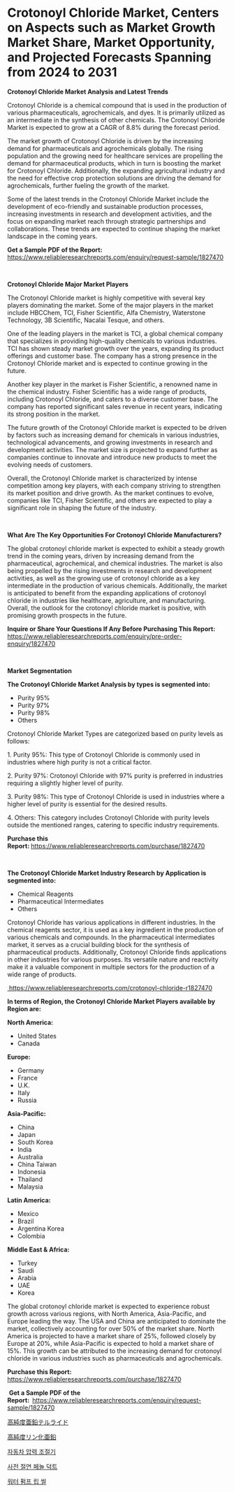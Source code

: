 <p><h1>Crotonoyl Chloride Market, Centers on Aspects such as Market Growth Market Share, Market Opportunity, and Projected Forecasts Spanning from 2024 to 2031</h1></p><p><strong>Crotonoyl Chloride Market Analysis and Latest Trends</strong></p>
<p><p>Crotonoyl Chloride is a chemical compound that is used in the production of various pharmaceuticals, agrochemicals, and dyes. It is primarily utilized as an intermediate in the synthesis of other chemicals. The Crotonoyl Chloride Market is expected to grow at a CAGR of 8.8% during the forecast period.</p><p>The market growth of Crotonoyl Chloride is driven by the increasing demand for pharmaceuticals and agrochemicals globally. The rising population and the growing need for healthcare services are propelling the demand for pharmaceutical products, which in turn is boosting the market for Crotonoyl Chloride. Additionally, the expanding agricultural industry and the need for effective crop protection solutions are driving the demand for agrochemicals, further fueling the growth of the market.</p><p>Some of the latest trends in the Crotonoyl Chloride Market include the development of eco-friendly and sustainable production processes, increasing investments in research and development activities, and the focus on expanding market reach through strategic partnerships and collaborations. These trends are expected to continue shaping the market landscape in the coming years.</p></p>
<p><strong>Get a Sample PDF of the Report:&nbsp;</strong> <a href="https://www.reliableresearchreports.com/enquiry/request-sample/1827470">https://www.reliableresearchreports.com/enquiry/request-sample/1827470</a></p>
<p>&nbsp;</p>
<p><strong>Crotonoyl Chloride Major Market Players</strong></p>
<p><p>The Crotonoyl Chloride market is highly competitive with several key players dominating the market. Some of the major players in the market include HBCChem, TCI, Fisher Scientific, Alfa Chemistry, Waterstone Technology, 3B Scientific, Nacalai Tesque, and others.</p><p>One of the leading players in the market is TCI, a global chemical company that specializes in providing high-quality chemicals to various industries. TCI has shown steady market growth over the years, expanding its product offerings and customer base. The company has a strong presence in the Crotonoyl Chloride market and is expected to continue growing in the future.</p><p>Another key player in the market is Fisher Scientific, a renowned name in the chemical industry. Fisher Scientific has a wide range of products, including Crotonoyl Chloride, and caters to a diverse customer base. The company has reported significant sales revenue in recent years, indicating its strong position in the market.</p><p>The future growth of the Crotonoyl Chloride market is expected to be driven by factors such as increasing demand for chemicals in various industries, technological advancements, and growing investments in research and development activities. The market size is projected to expand further as companies continue to innovate and introduce new products to meet the evolving needs of customers.</p><p>Overall, the Crotonoyl Chloride market is characterized by intense competition among key players, with each company striving to strengthen its market position and drive growth. As the market continues to evolve, companies like TCI, Fisher Scientific, and others are expected to play a significant role in shaping the future of the industry.</p></p>
<p>&nbsp;</p>
<p><strong>What Are The Key Opportunities For Crotonoyl Chloride Manufacturers?</strong></p>
<p><p>The global crotonoyl chloride market is expected to exhibit a steady growth trend in the coming years, driven by increasing demand from the pharmaceutical, agrochemical, and chemical industries. The market is also being propelled by the rising investments in research and development activities, as well as the growing use of crotonoyl chloride as a key intermediate in the production of various chemicals. Additionally, the market is anticipated to benefit from the expanding applications of crotonoyl chloride in industries like healthcare, agriculture, and manufacturing. Overall, the outlook for the crotonoyl chloride market is positive, with promising growth prospects in the future.</p></p>
<p><strong>Inquire or Share Your Questions If Any Before Purchasing This Report:</strong> <a href="https://www.reliableresearchreports.com/enquiry/pre-order-enquiry/1827470">https://www.reliableresearchreports.com/enquiry/pre-order-enquiry/1827470</a></p>
<p>&nbsp;</p>
<p><strong>Market Segmentation</strong></p>
<p><strong>The Crotonoyl Chloride Market Analysis by types is segmented into:</strong></p>
<p><ul><li>Purity 95%</li><li>Purity 97%</li><li>Purity 98%</li><li>Others</li></ul></p>
<p><p>Crotonoyl Chloride Market Types are categorized based on purity levels as follows:</p><p>1. Purity 95%: This type of Crotonoyl Chloride is commonly used in industries where high purity is not a critical factor.</p><p>2. Purity 97%: Crotonoyl Chloride with 97% purity is preferred in industries requiring a slightly higher level of purity.</p><p>3. Purity 98%: This type of Crotonoyl Chloride is used in industries where a higher level of purity is essential for the desired results.</p><p>4. Others: This category includes Crotonoyl Chloride with purity levels outside the mentioned ranges, catering to specific industry requirements.</p></p>
<p><strong>Purchase this Report:&nbsp;</strong><a href="https://www.reliableresearchreports.com/purchase/1827470">https://www.reliableresearchreports.com/purchase/1827470</a></p>
<p>&nbsp;</p>
<p><strong>The Crotonoyl Chloride Market Industry Research by Application is segmented into:</strong></p>
<p><ul><li>Chemical Reagents</li><li>Pharmaceutical Intermediates</li><li>Others</li></ul></p>
<p><p>Crotonoyl Chloride has various applications in different industries. In the chemical reagents sector, it is used as a key ingredient in the production of various chemicals and compounds. In the pharmaceutical intermediates market, it serves as a crucial building block for the synthesis of pharmaceutical products. Additionally, Crotonoyl Chloride finds applications in other industries for various purposes. Its versatile nature and reactivity make it a valuable component in multiple sectors for the production of a wide range of products.</p></p>
<p><a href="https://www.reliableresearchreports.com/crotonoyl-chloride-r1827470">&nbsp;https://www.reliableresearchreports.com/crotonoyl-chloride-r1827470</a></p>
<p><strong>In terms of Region, the Crotonoyl Chloride Market Players available by Region are:</strong></p>
<p>
    <p> <strong> North America: </strong>
        <ul>
            <li>United States</li>
            <li>Canada</li>
        </ul>
        </p> 
    <p> <strong> Europe: </strong>
        <ul>
            <li>Germany</li>
            <li>France</li>
            <li>U.K.</li>
            <li>Italy</li>
            <li>Russia</li>
        </ul>
        </p> 
    <p> <strong> Asia-Pacific: </strong>
        <ul>
            <li>China</li>
            <li>Japan</li>
            <li>South Korea</li>
            <li>India</li>
            <li>Australia</li>
            <li>China Taiwan</li>
            <li>Indonesia</li>
            <li>Thailand</li>
            <li>Malaysia</li>
        </ul>
        </p> 
    <p> <strong> Latin America: </strong>
        <ul>
            <li>Mexico</li>
            <li>Brazil</li>
            <li>Argentina Korea</li>
            <li>Colombia</li>
        </ul>
        </p> 
    <p> <strong> Middle East & Africa: </strong>
        <ul>
            <li>Turkey</li>
            <li>Saudi</li>
            <li>Arabia</li>
            <li>UAE</li>
            <li>Korea</li>
        </ul>
    </p>
    </p>
<p><p>The global crotonoyl chloride market is expected to experience robust growth across various regions, with North America, Asia-Pacific, and Europe leading the way. The USA and China are anticipated to dominate the market, collectively accounting for over 50% of the market share. North America is projected to have a market share of 25%, followed closely by Europe at 20%, while Asia-Pacific is expected to hold a market share of 15%. This growth can be attributed to the increasing demand for crotonoyl chloride in various industries such as pharmaceuticals and agrochemicals.</p></p>
<p><strong>Purchase this Report: </strong><a href="https://www.reliableresearchreports.com/purchase/1827470">https://www.reliableresearchreports.com/purchase/1827470</a></p>
<p>&nbsp;<strong>Get a Sample PDF of the Report:&nbsp;&nbsp;</strong><a href="https://www.reliableresearchreports.com/enquiry/request-sample/1827470">https://www.reliableresearchreports.com/enquiry/request-sample/1827470</a></p>
<p><strong></strong></p>
<p><p><a href="https://medium.com/@graysonwolfe1913/%E9%AB%98%E7%B4%94%E5%BA%A6%E3%81%AE%E4%BA%9C%E9%89%9B%E3%83%86%E3%83%AB%E3%83%AA%E3%83%89%E5%B8%82%E5%A0%B4%E3%82%B7%E3%82%A7%E3%82%A2%E3%81%8A%E3%82%88%E3%81%B3%E5%B8%82%E5%A0%B4%E5%88%86%E6%9E%90-%E6%88%90%E9%95%B7%E3%83%88%E3%83%AC%E3%83%B3%E3%83%89%E3%81%8A%E3%82%88%E3%81%B3%E4%BA%88%E6%B8%AC-2024%E5%B9%B4%E3%81%8B%E3%82%892031%E5%B9%B4%E3%81%BE%E3%81%A7%E3%81%AE%E6%9C%9F%E9%96%93-a566841957bb">高純度亜鉛テルライド</a></p><p><a href="https://medium.com/@graysonwolfe1913/%E9%AB%98%E7%B4%94%E5%BA%A6%E3%81%AE%E4%BA%9C%E3%83%AA%E3%83%B3%E5%8C%96%E4%BA%9C%E9%89%9B%E5%B8%82%E5%A0%B4%E5%B1%95%E6%9C%9B-%E5%AE%8C%E5%85%A8%E3%81%AA%E7%94%A3%E6%A5%AD%E5%88%86%E6%9E%90-2024%E5%B9%B4%E3%81%8B%E3%82%892031%E5%B9%B4-111fa9df0c6d">高純度リン化亜鉛</a></p><p><a href="https://github.com/nicolaseller56452023/Market-Research-Report-List-1/blob/main/4061924140376.md">자동차 압력 조절기</a></p><p><a href="https://medium.com/@conormarvin1936/%EC%82%AC%EC%A0%84-%EB%8B%A8%EC%97%B4-%ED%8E%98%EB%8B%90-%EB%8D%95%ED%8A%B8-%EC%8B%9C%EC%9E%A5-%EC%A0%90%EC%9C%A0%EC%9C%A8-%EB%B0%8F-%EC%8B%9C%EC%9E%A5-%EB%B6%84%EC%84%9D-%EC%84%B1%EC%9E%A5-%EB%8F%99%ED%96%A5-%EB%B0%8F-%EC%98%88%EC%B8%A1-%EA%B8%B0%EA%B0%84%EC%97%90-%EB%8C%80%ED%95%9C-2024-2031-%EC%98%88%EC%83%81-679bd230a2e4">사전 절연 페놀 덕트</a></p><p><a href="https://medium.com/@kirstenhintz/2024%EB%85%84%EB%B6%80%ED%84%B0-2031%EB%85%84%EA%B9%8C%EC%A7%80%EC%9D%98-%EC%88%98%EB%8F%84-%ED%8E%8C%ED%94%84-%EB%A6%BD-%EC%8B%A4-%EC%8B%9C%EC%9E%A5-%EC%8B%A0%ED%9D%A5-%EB%8F%99%ED%96%A5%EA%B3%BC-%EB%AF%B8%EB%9E%98-%EC%A0%84%EB%A7%9D-d4a63498f8bb">워터 펌프 립 씰</a></p></p>